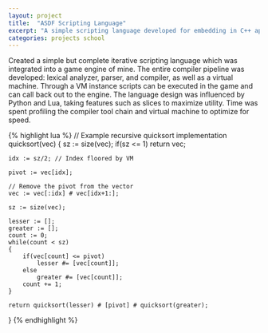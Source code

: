 ```yaml
---
layout: project
title:  "ASDF Scripting Language"
excerpt: "A simple scripting language developed for embedding in C++ applications. Influenced by Lua and Python, ASDF provides a simple way to script function logic and provides a basic stack based calling mechanism."
categories: projects school
---
```


Created a simple but complete iterative scripting language which was integrated into a game engine of mine. The entire compiler pipeline was developed: lexical analyzer, parser, and compiler, as well as a virtual machine. Through a VM instance scripts can be executed in the game and can call back out to the engine. The language design was influenced by Python and Lua, taking features such as slices to maximize utility. Time was spent profiling the compiler tool chain and virtual machine to optimize for speed.

{% highlight lua %}
// Example recursive quicksort implementation
quicksort(vec)
{
    sz := size(vec);
    if(sz <= 1)
        return vec;
     
    idx := sz/2; // Index floored by VM
 
    pivot := vec[idx];
 
    // Remove the pivot from the vector
    vec := vec[:idx] # vec[idx+1:];
 
    sz := size(vec);
 
    lesser := [];
    greater := [];
    count := 0;
    while(count < sz)
    {
        if(vec[count] <= pivot)
            lesser #= [vec[count]];
        else
            greater #= [vec[count]];
        count += 1;
    }
 
    return quicksort(lesser) # [pivot] # quicksort(greater);
}
{% endhighlight %}
